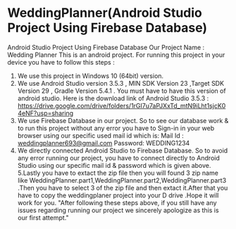 # WeddingPlanner(Android Studio Project Using Firebase Database)
Android Studio Project Using Firebase Database
Our Project Name : Wedding Planner
This is an android project.
For running this project in your device you have to follow this steps :
1. We use this project in Windows 10 (64bit) version.
2. We use Android Studio version 3.5.3  , MIN SDK Version 23 ,Target SDK Version 29 , Gradle Version 5.4.1  .
You must have to have this version of android studio.
Here is the download link of Android Studio 3.5.3 :
https://drive.google.com/drive/folders/1rGI7u7aPJXxTd_mtN9iLht1sjcK04eNF?usp=sharing
3. We use Firebase Database in our project. So to see our database work & to run this project without any error you have to Sign-in in your web browser using our specific used mail id which is:
Mail Id : weddingplanner693@gmail.com
Password: WEDDING1234
4. We directly connected Android Studio to Firebase Database. So to avoid any error running our project, you have to connect directly to Android Studio using our specific mail id & password which is given above.
5.Lastly you have to extact the zip file then you will found 3 zip name like WeddingPlanner.part1,WeddingPlanner.part2,WeddingPlanner.part3 .Then you have to select 3 of the zip file and then extact it.After that you have to copy the weddingplaner project into your D drive .Hope it will work for you.
"After following these steps above, if you still have any issues regarding running our project we sincerely apologize as this is our first attempt."
